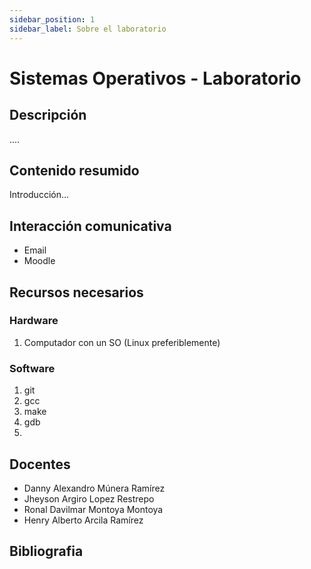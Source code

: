 ```yaml
---
sidebar_position: 1
sidebar_label: Sobre el laboratorio
---
```


# Sistemas Operativos - Laboratorio

## Descripción

....


## Contenido resumido

Introducción...

## Interacción comunicativa

* Email
* Moodle

## Recursos necesarios

### Hardware

1. Computador con un SO (Linux preferiblemente)

### Software

1. git
2. gcc
3. make
4. gdb
5. 

## Docentes

* Danny Alexandro Múnera Ramírez 
* Jheyson Argiro Lopez Restrepo
* Ronal Davilmar Montoya Montoya
* Henry Alberto Arcila Ramírez

## Bibliografia

